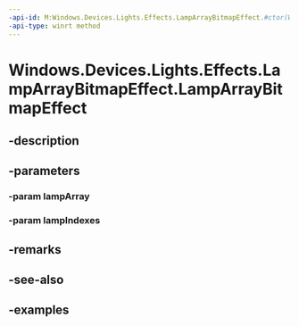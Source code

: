 ```yaml
---
-api-id: M:Windows.Devices.Lights.Effects.LampArrayBitmapEffect.#ctor(Windows.Devices.Lights.LampArray,System.Int32[])
-api-type: winrt method
---
```


<!-- Method syntax.
public LampArrayBitmapEffect.LampArrayBitmapEffect(LampArray lampArray, Int32[] lampIndexes)
-->

# Windows.Devices.Lights.Effects.LampArrayBitmapEffect.LampArrayBitmapEffect

## -description

## -parameters
### -param lampArray

### -param lampIndexes

## -remarks

## -see-also

## -examples


